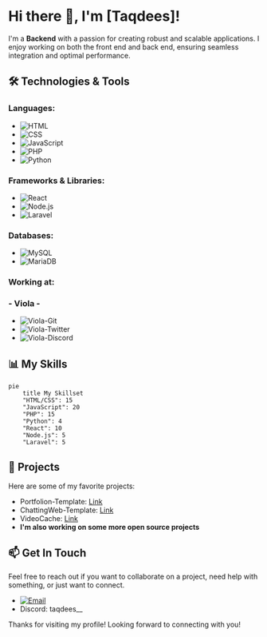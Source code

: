 # Hi there 👋, I'm [Taqdees]!

I'm a **Backend** with a passion for creating robust and scalable applications. I enjoy working on both the front end and back end, ensuring seamless integration and optimal performance.

## 🛠️ Technologies & Tools

### Languages:
- ![HTML](https://img.shields.io/badge/-HTML-E34F26?style=flat&logo=html5&logoColor=white)
- ![CSS](https://img.shields.io/badge/-CSS-1572B6?style=flat&logo=css3&logoColor=white)
- ![JavaScript](https://img.shields.io/badge/-JavaScript-F7DF1E?style=flat&logo=javascript&logoColor=black)
- ![PHP](https://img.shields.io/badge/-PHP-777BB4?style=flat&logo=php&logoColor=white)
- ![Python](https://img.shields.io/badge/-Python-777BB4?style=flat&logo=python&logoColor=yellow)

### Frameworks & Libraries:
- ![React](https://img.shields.io/badge/-React-61DAFB?style=flat&logo=react&logoColor=black)
- ![Node.js](https://img.shields.io/badge/-Node.js-339933?style=flat&logo=node.js&logoColor=white)
- ![Laravel](https://img.shields.io/badge/-Laravel-FF2D20?style=flat&logo=laravel&logoColor=white)

### Databases:
- ![MySQL](https://img.shields.io/badge/-MySQL-4479A1?style=flat&logo=mysql&logoColor=white)
- ![MariaDB](https://img.shields.io/badge/-MariaDB-4479A1?style=flat&logo=mariadb&logoColor=white)

### Working at:
### - Viola -
- ![Viola-Git](https://github.com/Viola-Network)
- ![Viola-Twitter](https://x.com/Violaium)
- ![Viola-Discord](https://violanetwork.com/discord)

## 📊 My Skills

```mermaid
pie
    title My Skillset
    "HTML/CSS": 15
    "JavaScript": 20
    "PHP": 15
    "Python": 4
    "React": 10
    "Node.js": 5
    "Laravel": 5
```

## 🌟 Projects

Here are some of my favorite projects:
- Portfolion-Template: [Link](https://github.com/TaqdeesHigh/Portfolio)
- ChattingWeb-Template: [Link](https://github.com/TaqdeesHigh/ChattingWeb-Template)
- VideoCache: [Link](https://github.com/TaqdeesHigh/VideoCache)
- **I'm also working on some more open source projects**


## 📫 Get In Touch

Feel free to reach out if you want to collaborate on a project, need help with something, or just want to connect.

- [![Email](https://img.shields.io/badge/Email-taqdees678@gmail.com-blue)](mailto:taqdees678@gmail.com)
- Discord: taqdees__

Thanks for visiting my profile! Looking forward to connecting with you!

